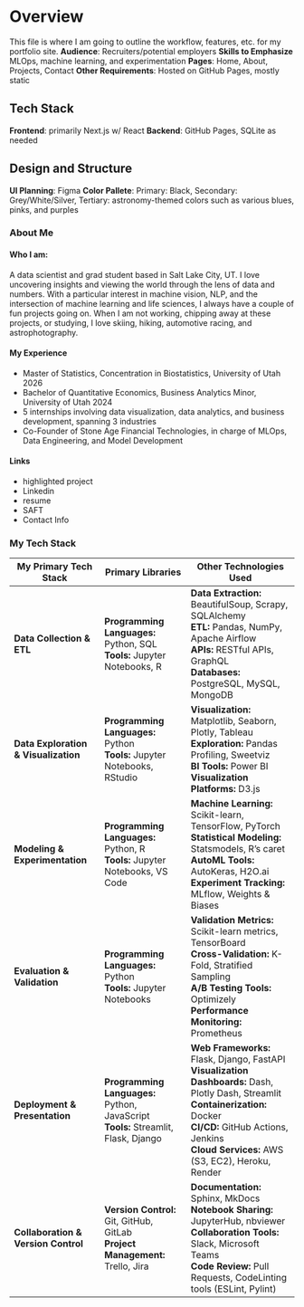 # Overview
This file is where I am going to outline the workflow, features, etc. for my portfolio site.
**Audience**: Recruiters/potential employers
**Skills to Emphasize** MLOps, machine learning, and experimentation
**Pages**: Home, About, Projects, Contact
**Other Requirements**: Hosted on GitHub Pages, mostly static

## Tech Stack
**Frontend**: primarily Next.js w/ React
**Backend**: GitHub Pages, SQLite as needed

## Design and Structure
**UI Planning**: Figma
**Color Pallete**: Primary: Black, Secondary: Grey/White/Silver, Tertiary: astronomy-themed colors such as various blues, pinks, and purples

### About Me
#### Who I am:
A data scientist and grad student based in Salt Lake City, UT. I love uncovering insights and viewing the world through the lens of data and numbers. 
With a particular interest in machine vision, NLP, and the intersection of machine learning and life sciences, I always have a couple of fun projects going on. 
When I am not working, chipping away at these projects, or studying, I love skiing, hiking, automotive racing, and astrophotography.
#### My Experience
- Master of Statistics, Concentration in Biostatistics, University of Utah 2026
- Bachelor of Quantitative Economics, Business Analytics Minor, University of Utah 2024
- 5 internships involving data visualization, data analytics, and business development, spanning 3 industries
- Co-Founder of Stone Age Financial Technologies, in charge of MLOps, Data Engineering, and Model Development
#### Links
- highlighted project
- Linkedin
- resume
- SAFT
- Contact Info

### **My Tech Stack**

| **My Primary Tech Stack**              | **Primary Libraries**                                                  | **Other Technologies Used**                                             |
|----------------------------------------|------------------------------------------------------------------------|---------------------------------------------------------------------------|
| **Data Collection & ETL**              | **Programming Languages:** Python, SQL <br> **Tools:** Jupyter Notebooks, R | **Data Extraction:** BeautifulSoup, Scrapy, SQLAlchemy <br> **ETL:** Pandas, NumPy, Apache Airflow <br> **APIs:** RESTful APIs, GraphQL <br> **Databases:** PostgreSQL, MySQL, MongoDB |
| **Data Exploration & Visualization**   | **Programming Languages:** Python <br> **Tools:** Jupyter Notebooks, RStudio | **Visualization:** Matplotlib, Seaborn, Plotly, Tableau <br> **Exploration:** Pandas Profiling, Sweetviz <br> **BI Tools:** Power BI <br> **Visualization Platforms:** D3.js |
| **Modeling & Experimentation**         | **Programming Languages:** Python, R <br> **Tools:** Jupyter Notebooks, VS Code | **Machine Learning:** Scikit-learn, TensorFlow, PyTorch <br> **Statistical Modeling:** Statsmodels, R’s caret <br> **AutoML Tools:** AutoKeras, H2O.ai <br> **Experiment Tracking:** MLflow, Weights & Biases |
| **Evaluation & Validation**            | **Programming Languages:** Python <br> **Tools:** Jupyter Notebooks       | **Validation Metrics:** Scikit-learn metrics, TensorBoard <br> **Cross-Validation:** K-Fold, Stratified Sampling <br> **A/B Testing Tools:** Optimizely <br> **Performance Monitoring:** Prometheus |
| **Deployment & Presentation**          | **Programming Languages:** Python, JavaScript <br> **Tools:** Streamlit, Flask, Django | **Web Frameworks:** Flask, Django, FastAPI <br> **Visualization Dashboards:** Dash, Plotly Dash, Streamlit <br> **Containerization:** Docker <br> **CI/CD:** GitHub Actions, Jenkins <br> **Cloud Services:** AWS (S3, EC2), Heroku, Render |
| **Collaboration & Version Control**    | **Version Control:** Git, GitHub, GitLab <br> **Project Management:** Trello, Jira | **Documentation:** Sphinx, MkDocs <br> **Notebook Sharing:** JupyterHub, nbviewer <br> **Collaboration Tools:** Slack, Microsoft Teams <br> **Code Review:** Pull Requests, CodeLinting tools (ESLint, Pylint) |



